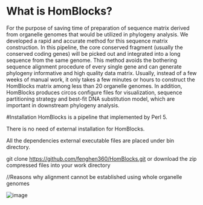 # What is HomBlocks?
For the purpose of saving time of preparation of sequence matrix derived from organelle genomes that would be utilized in phylogeny analysis. We developed a rapid and accurate method for this sequence matrix construction. In this pipeline, the core conserved fragment (usually the conserved coding genes) will be picked out and integrated into a long sequence from the same genome. This method avoids the bothering sequence alignment procedure of every single gene and can generate phylogeny informative and high quality data matrix. Usually, instead of a few weeks of manual work, it only takes a few minutes or hours to construct the HomBlocks matrix among less than 20 organelle genomes. In addition, HomBlocks produces circos configure files for visualization, sequence partitioning strategy and best-fit DNA substitution model, which are important in downstream phylogeny analysis.

#Installation
HomBlocks is a pipeline that implemented by Perl 5. 

There is no need of external installation for HomBlocks.

All the dependencies external executable files are placed under bin directory.

git clone https://github.com/fenghen360/HomBlocks.git
or download the zip compressed files into your work directory

//Reasons why alignment cannot be established using whole organelle genomes

![image](https://github.com/fenghen360/Tutorial/blob/master/pic/alignment2.png)
